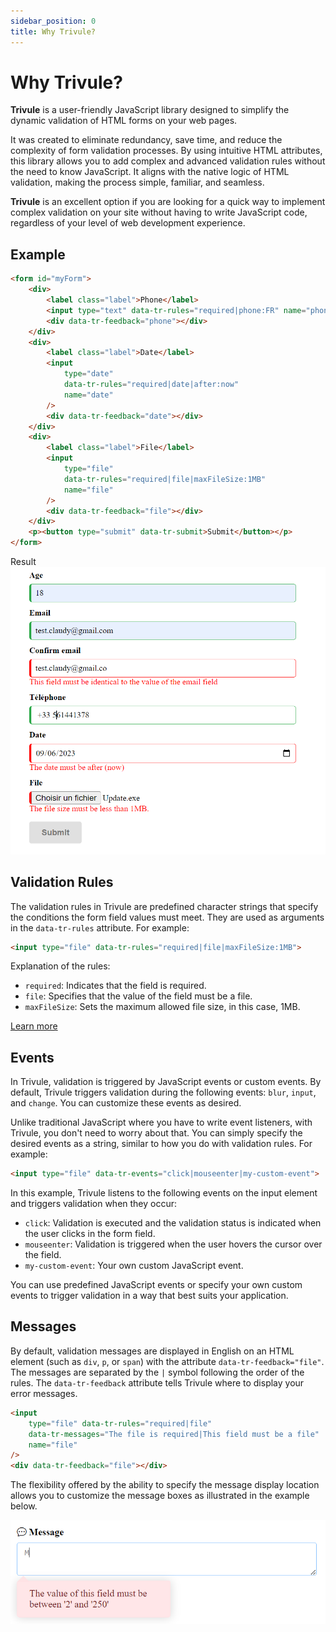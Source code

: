 ```yaml
---
sidebar_position: 0
title: Why Trivule?
---
```


# Why Trivule?

**Trivule**  is a user-friendly JavaScript library designed to simplify the dynamic validation of HTML forms on your web pages.

It was created to eliminate redundancy, save time, and reduce the complexity of form validation processes. By using intuitive HTML attributes, this library allows you to add complex and advanced validation rules without the need to know JavaScript. It aligns with the native logic of HTML validation, making the process simple, familiar, and seamless.

**Trivule** is an excellent option if you are looking for a quick way to implement complex validation on your site without having to write JavaScript code, regardless of your level of web development experience.

## Example

```html
<form id="myForm">
    <div>
        <label class="label">Phone</label>
        <input type="text" data-tr-rules="required|phone:FR" name="phone" />
        <div data-tr-feedback="phone"></div>
    </div>
    <div>
        <label class="label">Date</label>
        <input
            type="date"
            data-tr-rules="required|date|after:now"
            name="date"
        />
        <div data-tr-feedback="date"></div>
    </div>
    <div>
        <label class="label">File</label>
        <input
            type="file"
            data-tr-rules="required|file|maxFileSize:1MB"
            name="file"
        />
        <div data-tr-feedback="file"></div>
    </div>
    <p><button type="submit" data-tr-submit>Submit</button></p>
</form>
```
 

Result
![Capture d'écran de la validation](./screenshot.PNG) 

## Validation Rules

The validation rules in Trivule are predefined character strings that specify the conditions the form field values must meet. They are used as arguments in the `data-tr-rules` attribute. For example:

```html
<input type="file" data-tr-rules="required|file|maxFileSize:1MB">
```

Explanation of the rules:
- `required`: Indicates that the field is required.
- `file`: Specifies that the value of the field must be a file.
- `maxFileSize`: Sets the maximum allowed file size, in this case, 1MB.

[Learn more](/docs/rules/)

## Events

In Trivule, validation is triggered by JavaScript events or custom events. By default, Trivule triggers validation during the following events: `blur`, `input`, and `change`. You can customize these events as desired.

Unlike traditional JavaScript where you have to write event listeners, with Trivule, you don't need to worry about that. You can simply specify the desired events as a string, similar to how you do with validation rules. For example:

```html
<input type="file" data-tr-events="click|mouseenter|my-custom-event">
```

In this example, Trivule listens to the following events on the input element and triggers validation when they occur:
- `click`: Validation is executed and the validation status is indicated when the user clicks in the form field.
- `mouseenter`: Validation is triggered when the user hovers the cursor over the field.
- `my-custom-event`: Your own custom JavaScript event.

You can use predefined JavaScript events or specify your own custom events to trigger validation in a way that best suits your application.

## Messages

By default, validation messages are displayed in English on an HTML element (such as `div`, `p`, or `span`) with the attribute `data-tr-feedback="file"`. The messages are separated by the `|` symbol following the order of the rules. The `data-tr-feedback` attribute tells Trivule where to display your error messages.

```html
<input 
    type="file" data-tr-rules="required|file" 
    data-tr-messages="The file is required|This field must be a file"
    name="file"
/>
<div data-tr-feedback="file"></div>
```

The flexibility offered by the ability to specify the message display location allows you to customize the message boxes as illustrated in the example below.

![Screenshot of validation](./nice-error.PNG)